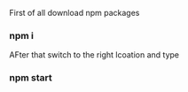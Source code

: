 First of all download npm packages

### npm i

AFter that switch to the right lcoation and type

### npm start

